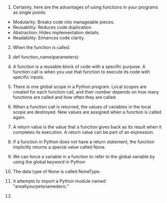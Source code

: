 1) Certainly, here are the advantages of using    functions in your programs as single points:
* Modularity: Breaks code into manageable pieces.
* Reusability: Reduces code duplication.
* Abstraction: Hides implementation details.
* Readability: Enhances code clarity.

2) When the function is called.

3) def function_name(parameters):

4) A function is a reusable block of code with a specific purpose.
A function call is when you use that function to execute its code with specific inputs.

5) There is one global scope in a Python program.
Local scopes are created for each function call, and their number depends on how many functions are called and how often they are called.

6) When a function call is returned, the values of variables in the local scope are destroyed. New values are assigned when a function is called again.

7) A return value is the value that a function gives back as its result when it completes its execution. A return value can be part of an expression.

8) If a function in Python does not have a return statement, the function implicitly returns a special value called None.

9) We can force a variable in a function to refer to the global variable by using the global keyword in Python

10) The data type of None is called NoneType.

11) It attempts to import a Python module named "areallyourpetsnamederic."

12) 